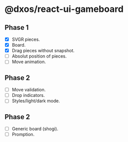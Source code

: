 # @dxos/react-ui-gameboard

## Phase 1
- [x] SVGR pieces.
- [x] Board.
- [x] Drag pieces without snapshot.
- [ ] Absolut position of pieces.
- [ ] Move animation.

## Phase 2
- [ ] Move validation.
- [ ] Drop indicators.
- [ ] Styles/light/dark mode.

## Phase 2
- [ ] Generic board (shogi).
- [ ] Promption.
